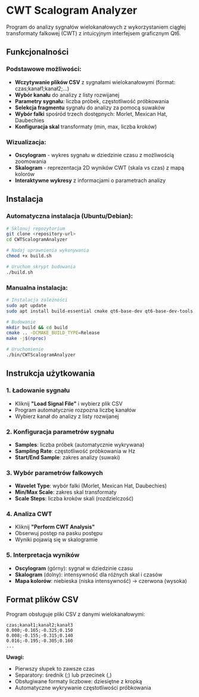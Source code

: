 # CWT Scalogram Analyzer

Program do analizy sygnałów wielokanałowych z wykorzystaniem ciągłej transformaty falkowej (CWT) z intuicyjnym interfejsem graficznym Qt6.

## Funkcjonalności

### Podstawowe możliwości:

- **Wczytywanie plików CSV** z sygnałami wielokanałowymi (format: czas;kanał1;kanał2;...)
- **Wybór kanału** do analizy z listy rozwijanej
- **Parametry sygnału**: liczba próbek, częstotliwość próbkowania
- **Selekcja fragmentu** sygnału do analizy za pomocą suwaków
- **Wybór falki** spośród trzech dostępnych: Morlet, Mexican Hat, Daubechies
- **Konfiguracja skal** transformaty (min, max, liczba kroków)

### Wizualizacja:

- **Oscylogram** - wykres sygnału w dziedzinie czasu z możliwością zoomowania
- **Skalogram** - reprezentacja 2D wyników CWT (skala vs czas) z mapą kolorów
- **Interaktywne wykresy** z informacjami o parametrach analizy

## Instalacja

### Automatyczna instalacja (Ubuntu/Debian):

```bash
# Sklonuj repozytorium
git clone <repository-url>
cd CWTScalogramAnalyzer

# Nadaj uprawnienia wykonywania
chmod +x build.sh

# Uruchom skrypt budowania
./build.sh
```

### Manualna instalacja:

```bash
# Instalacja zależności
sudo apt update
sudo apt install build-essential cmake qt6-base-dev qt6-base-dev-tools libfftw3-dev pkg-config

# Budowanie
mkdir build && cd build
cmake .. -DCMAKE_BUILD_TYPE=Release
make -j$(nproc)

# Uruchomienie
./bin/CWTScalogramAnalyzer
```

## Instrukcja użytkowania

### 1. Ładowanie sygnału

- Kliknij **"Load Signal File"** i wybierz plik CSV
- Program automatycznie rozpozna liczbę kanałów
- Wybierz kanał do analizy z listy rozwijanej

### 2. Konfiguracja parametrów sygnału

- **Samples**: liczba próbek (automatycznie wykrywana)
- **Sampling Rate**: częstotliwość próbkowania w Hz
- **Start/End Sample**: zakres analizy (suwaki)

### 3. Wybór parametrów falkowych

- **Wavelet Type**: wybór falki (Morlet, Mexican Hat, Daubechies)
- **Min/Max Scale**: zakres skal transformaty
- **Scale Steps**: liczba kroków skali (rozdzielczość)

### 4. Analiza CWT

- Kliknij **"Perform CWT Analysis"**
- Obserwuj postęp na pasku postępu
- Wyniki pojawią się w skalogramie

### 5. Interpretacja wyników

- **Oscylogram** (górny): sygnał w dziedzinie czasu
- **Skalogram** (dolny): intensywność dla różnych skal i czasów
- **Mapa kolorów**: niebieska (niska intensywność) → czerwona (wysoka)

## Format plików CSV

Program obsługuje pliki CSV z danymi wielokanałowymi:

```csv
czas;kanał1;kanał2;kanał3
0.000;-0.165;-0.325;0.150
0.008;-0.155;-0.315;0.140
0.016;-0.195;-0.305;0.160
...
```

**Uwagi:**

- Pierwszy słupek to zawsze czas
- Separatory: średnik (;) lub przecinek (,)
- Obsługiwane formaty liczbowe: dziesiętne z kropką
- Automatyczne wykrywanie częstotliwości próbkowania
